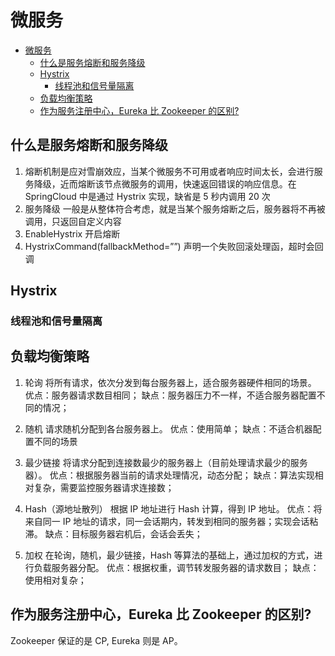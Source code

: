 # 微服务

<!-- @import "[TOC]" {cmd="toc" depthFrom=1 depthTo=6 orderedList=false} -->

<!-- code_chunk_output -->

- [微服务](#微服务)
  - [什么是服务熔断和服务降级](#什么是服务熔断和服务降级)
  - [Hystrix](#hystrix)
    - [线程池和信号量隔离](#线程池和信号量隔离)
  - [负载均衡策略](#负载均衡策略)
  - [作为服务注册中心，Eureka 比 Zookeeper 的区别?](#作为服务注册中心eureka-比-zookeeper-的区别)

<!-- /code_chunk_output -->

## 什么是服务熔断和服务降级

1. 熔断机制是应对雪崩效应，当某个微服务不可用或者响应时间太长，会进行服务降级，近而熔断该节点微服务的调用，快速返回错误的响应信息。在 SpringCloud 中是通过 Hystrix 实现，缺省是 5 秒内调用 20 次
2. 服务降级 一般是从整体符合考虑，就是当某个服务熔断之后，服务器将不再被调用，只返回自定义内容
3. EnableHystrix 开启熔断
4. HystrixCommand(fallbackMethod=””) 声明一个失败回滚处理函，超时会回调

## Hystrix

### 线程池和信号量隔离

## 负载均衡策略

1. 轮询
   将所有请求，依次分发到每台服务器上，适合服务器硬件相同的场景。
   优点：服务器请求数目相同；
   缺点：服务器压力不一样，不适合服务器配置不同的情况；

2. 随机
   请求随机分配到各台服务器上。
   优点：使用简单；
   缺点：不适合机器配置不同的场景

3. 最少链接
   将请求分配到连接数最少的服务器上（目前处理请求最少的服务器）。
   优点：根据服务器当前的请求处理情况，动态分配；
   缺点：算法实现相对复杂，需要监控服务器请求连接数；

4. Hash（源地址散列）
   根据 IP 地址进行 Hash 计算，得到 IP 地址。
   优点：将来自同一 IP 地址的请求，同一会话期内，转发到相同的服务器；实现会话粘滞。
   缺点：目标服务器宕机后，会话会丢失；

5. 加权
   在轮询，随机，最少链接，Hash 等算法的基础上，通过加权的方式，进行负载服务器分配。
   优点：根据权重，调节转发服务器的请求数目；
   缺点：使用相对复杂；

## 作为服务注册中心，Eureka 比 Zookeeper 的区别?

Zookeeper 保证的是 CP, Eureka 则是 AP。
